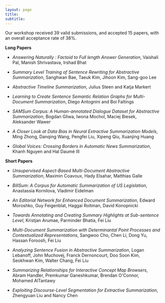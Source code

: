 ```yaml
---
layout: page
title: 
subtitle: 
---
```


Our workshop received 39 valid submissions, and accepted 15 papers, with an overall acceptance rate of 38%.

**Long Papers**

* _Answering Naturally : Factoid to Full length Answer Generation_,
Vaishali Pal, Manish Shrivastava, Irshad Bhat

* _Summary Level Training of Sentence Rewriting for Abstractive Summarization_,
Sanghwan Bae, Taeuk Kim, Jihoon Kim, Sang-goo Lee

* _Abstractive Timeline Summarization_,
Julius Steen and Katja Markert


* _Learning to Create Sentence Semantic Relation Graphs for Multi-Document Summarization_,
Diego Antognini and Boi Faltings

* _SAMSum Corpus: A Human-annotated Dialogue Dataset for Abstractive Summarization_,
Bogdan Gliwa, Iwona Mochol, Maciej Biesek, Aleksander Wawer

* _A Closer Look at Data Bias in Neural Extractive Summarization Models_,
Ming Zhong, Danqing Wang, Pengfei Liu, Xipeng Qiu, Xuanjing Huang

* _Global Voices: Crossing Borders in Automatic News Summarization_,
Khanh Nguyen and Hal Daumé III



**Short Papers**

* _Unsupervised Aspect-Based Multi-Document Abstractive Summarization_,
Maximin Coavoux, Hady Elsahar, Matthias Galle

* _BillSum: A Corpus for Automatic Summarization of US Legislation_,
Anastassia Kornilova, Vladimir Eidelman

* _An Editorial Network for Enhanced Document Summarization_,
Edward Moroshko, Guy Feigenblat, Haggai Roitman, David Konopnicki

* _Towards Annotating and Creating Summary Highlights at Sub-sentence Level_,
Kristjan Arumae, Parminder Bhatia, Fei Liu

* _Multi-Document Summarization with Determinantal Point Processes and Contextualized Representations_,
Sangwoo Cho, Chen Li, Dong Yu, Hassan Foroosh, Fei Liu

* _Analyzing Sentence Fusion in Abstractive Summarization_,
Logan Lebanoff, John Muchovej, Franck Dernoncourt, Doo Soon Kim, Seokhwan Kim, Walter Chang, Fei Liu

* _Summarizing Relationships for Interactive Concept Map Browsers_,
Abram Handler, Premkumar Ganeshkumar, Brendan O'Connor, Mohamed AlTantawy

* _Exploiting Discourse-Level Segmentation for Extractive Summarization_,
Zhengyuan Liu and Nancy Chen

